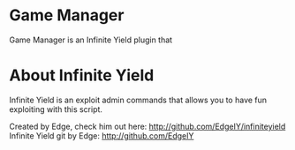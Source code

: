 # Game Manager
Game Manager is an Infinite Yield plugin that 

# About Infinite Yield
Infinite Yield is an exploit admin commands that allows you to have fun exploiting with this script.

Created by Edge, check him out here: http://github.com/EdgeIY/infiniteyield
Infinite Yield git by Edge: http://github.com/EdgeIY
